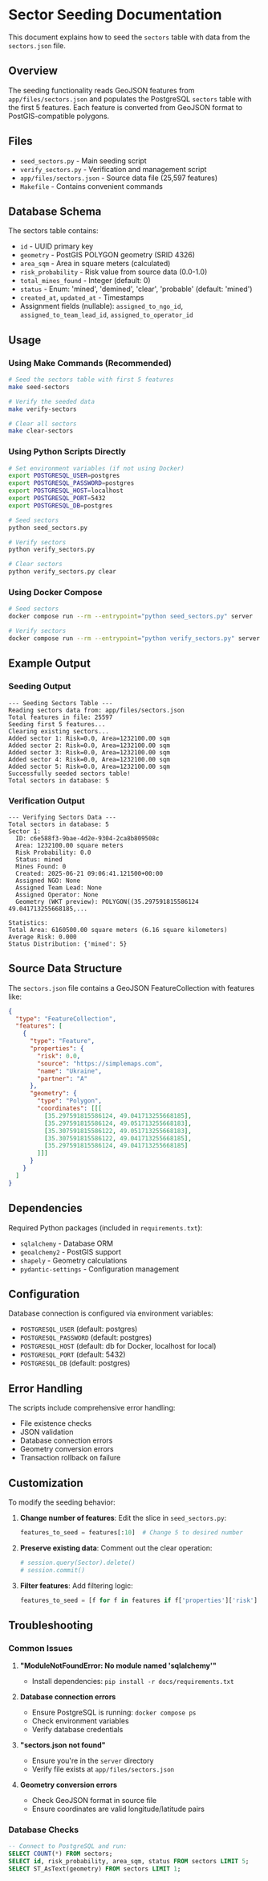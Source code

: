 # Sector Seeding Documentation

This document explains how to seed the `sectors` table with data from the `sectors.json` file.

## Overview

The seeding functionality reads GeoJSON features from `app/files/sectors.json` and populates the PostgreSQL `sectors` table with the first 5 features. Each feature is converted from GeoJSON format to PostGIS-compatible polygons.

## Files

- `seed_sectors.py` - Main seeding script
- `verify_sectors.py` - Verification and management script
- `app/files/sectors.json` - Source data file (25,597 features)
- `Makefile` - Contains convenient commands

## Database Schema

The sectors table contains:
- `id` - UUID primary key
- `geometry` - PostGIS POLYGON geometry (SRID 4326)
- `area_sqm` - Area in square meters (calculated)
- `risk_probability` - Risk value from source data (0.0-1.0)
- `total_mines_found` - Integer (default: 0)
- `status` - Enum: 'mined', 'demined', 'clear', 'probable' (default: 'mined')
- `created_at`, `updated_at` - Timestamps
- Assignment fields (nullable): `assigned_to_ngo_id`, `assigned_to_team_lead_id`, `assigned_to_operator_id`

## Usage

### Using Make Commands (Recommended)

```bash
# Seed the sectors table with first 5 features
make seed-sectors

# Verify the seeded data
make verify-sectors

# Clear all sectors
make clear-sectors
```

### Using Python Scripts Directly

```bash
# Set environment variables (if not using Docker)
export POSTGRESQL_USER=postgres
export POSTGRESQL_PASSWORD=postgres
export POSTGRESQL_HOST=localhost
export POSTGRESQL_PORT=5432
export POSTGRESQL_DB=postgres

# Seed sectors
python seed_sectors.py

# Verify sectors
python verify_sectors.py

# Clear sectors
python verify_sectors.py clear
```

### Using Docker Compose

```bash
# Seed sectors
docker compose run --rm --entrypoint="python seed_sectors.py" server

# Verify sectors
docker compose run --rm --entrypoint="python verify_sectors.py" server
```

## Example Output

### Seeding Output
```
--- Seeding Sectors Table ---
Reading sectors data from: app/files/sectors.json
Total features in file: 25597
Seeding first 5 features...
Clearing existing sectors...
Added sector 1: Risk=0.0, Area=1232100.00 sqm
Added sector 2: Risk=0.0, Area=1232100.00 sqm
Added sector 3: Risk=0.0, Area=1232100.00 sqm
Added sector 4: Risk=0.0, Area=1232100.00 sqm
Added sector 5: Risk=0.0, Area=1232100.00 sqm
Successfully seeded sectors table!
Total sectors in database: 5
```

### Verification Output
```
--- Verifying Sectors Data ---
Total sectors in database: 5
Sector 1:
  ID: c6e588f3-9bae-4d2e-9304-2ca8b809508c
  Area: 1232100.00 square meters
  Risk Probability: 0.0
  Status: mined
  Mines Found: 0
  Created: 2025-06-21 09:06:41.121500+00:00
  Assigned NGO: None
  Assigned Team Lead: None
  Assigned Operator: None
  Geometry (WKT preview): POLYGON((35.297591815586124 49.041713255668185,...

Statistics:
Total Area: 6160500.00 square meters (6.16 square kilometers)
Average Risk: 0.000
Status Distribution: {'mined': 5}
```

## Source Data Structure

The `sectors.json` file contains a GeoJSON FeatureCollection with features like:

```json
{
  "type": "FeatureCollection",
  "features": [
    {
      "type": "Feature",
      "properties": {
        "risk": 0.0,
        "source": "https://simplemaps.com",
        "name": "Ukraine",
        "partner": "A"
      },
      "geometry": {
        "type": "Polygon",
        "coordinates": [[[
          [35.297591815586124, 49.041713255668185],
          [35.297591815586124, 49.051713255668183],
          [35.307591815586122, 49.051713255668183],
          [35.307591815586122, 49.041713255668185],
          [35.297591815586124, 49.041713255668185]
        ]]]
      }
    }
  ]
}
```

## Dependencies

Required Python packages (included in `requirements.txt`):
- `sqlalchemy` - Database ORM
- `geoalchemy2` - PostGIS support
- `shapely` - Geometry calculations
- `pydantic-settings` - Configuration management

## Configuration

Database connection is configured via environment variables:
- `POSTGRESQL_USER` (default: postgres)
- `POSTGRESQL_PASSWORD` (default: postgres)
- `POSTGRESQL_HOST` (default: db for Docker, localhost for local)
- `POSTGRESQL_PORT` (default: 5432)
- `POSTGRESQL_DB` (default: postgres)

## Error Handling

The scripts include comprehensive error handling:
- File existence checks
- JSON validation
- Database connection errors
- Geometry conversion errors
- Transaction rollback on failure

## Customization

To modify the seeding behavior:

1. **Change number of features**: Edit the slice in `seed_sectors.py`:
   ```python
   features_to_seed = features[:10]  # Change 5 to desired number
   ```

2. **Preserve existing data**: Comment out the clear operation:
   ```python
   # session.query(Sector).delete()
   # session.commit()
   ```

3. **Filter features**: Add filtering logic:
   ```python
   features_to_seed = [f for f in features if f['properties']['risk'] > 0.5]
   ```

## Troubleshooting

### Common Issues

1. **"ModuleNotFoundError: No module named 'sqlalchemy'"**
   - Install dependencies: `pip install -r docs/requirements.txt`

2. **Database connection errors**
   - Ensure PostgreSQL is running: `docker compose ps`
   - Check environment variables
   - Verify database credentials

3. **"sectors.json not found"**
   - Ensure you're in the `server` directory
   - Verify file exists at `app/files/sectors.json`

4. **Geometry conversion errors**
   - Check GeoJSON format in source file
   - Ensure coordinates are valid longitude/latitude pairs

### Database Checks

```sql
-- Connect to PostgreSQL and run:
SELECT COUNT(*) FROM sectors;
SELECT id, risk_probability, area_sqm, status FROM sectors LIMIT 5;
SELECT ST_AsText(geometry) FROM sectors LIMIT 1;
``` 